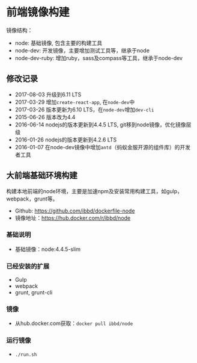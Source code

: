# 前端镜像构建

镜像结构：

- node: 基础镜像, 包含主要的构建工具
- node-dev: 开发镜像，主要增加测试工具等，继承于node
- node-dev-ruby: 增加ruby，sass及compass等工具，继承于node-dev 

## 修改记录

- 2017-08-03 升级到6.11 LTS
- 2017-03-29 增加`create-react-app`, 在`node-dev`中
- 2017-03-26 版本更新为6.10 LTS，在`node-dev`增加`dev-cli`
- 2015-06-26 版本改为4.4
- 2016-06-14 nodejs的版本更新到4.4.5 LTS, git移到node镜像，优化镜像层级
- 2016-01-26 nodejs的版本更新到4.2.6 LTS
- 2016-01-07 在node-dev镜像中增加`antd`（蚂蚁金服开源的组件库）的开发者工具

## 大前端基础环境构建

构建本地前端的node环境，主要是加速npm及安装常用构建工具，如gulp，webpack，grunt等。

- Github:   https://github.com/ibbd/dockerfile-node 
- 镜像地址：https://hub.docker.com/r/ibbd/node

### 基础说明 

- 基础镜像：node:4.4.5-slim

### 已经安装的扩展

- Gulp
- webpack
- grunt, grunt-cli

### 镜像 

- 从hub.docker.com获取：`docker pull ibbd/node`

### 运行镜像

- `./run.sh`


